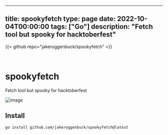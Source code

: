 
---
title: spookyfetch
type: page
date: 2022-10-04T00:00:00
tags: ["Go"]
description: "Fetch tool but spooky for hacktoberfest"
---

{{< github repo="jakeroggenbuck/spookyfetch" >}}

<br>

# spookyfetch
Fetch tool but spooky for hacktoberfest

![image](https://user-images.githubusercontent.com/35516367/193947726-3b234a67-4109-4c08-91b8-a5c27b799930.png)

## Install
```
go install github.com/jakeroggenbuck/spookyfetch@latest
```
